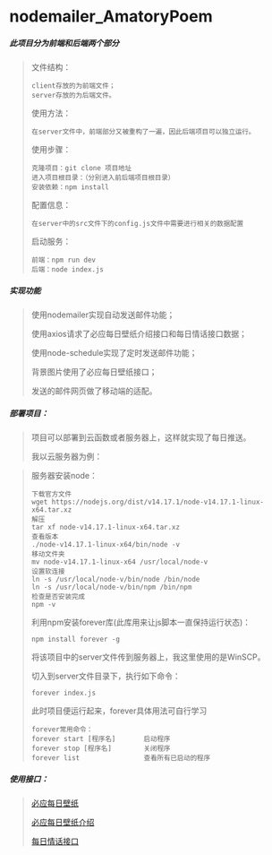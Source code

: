 # nodemailer_AmatoryPoem
##### 此项目分为前端和后端两个部分

> 文件结构：
>
> ```
> client存放的为前端文件；
> server存放的为后端文件。
> ```
>
> 使用方法：
>
> ```
> 在server文件中，前端部分又被重构了一遍，因此后端项目可以独立运行。
> ```
>
> 使用步骤：
>
> ```
> 克隆项目：git clone 项目地址
> 进入项目根目录：（分别进入前后端项目根目录）
> 安装依赖：npm install
> ```
>
> 配置信息：
>
> ```
> 在server中的src文件下的config.js文件中需要进行相关的数据配置
> ```
>
> 启动服务：
>
> ```
> 前端：npm run dev
> 后端：node index.js
> ```

##### 实现功能

> 使用nodemailer实现自动发送邮件功能；
>
> 使用axios请求了必应每日壁纸介绍接口和每日情话接口数据；
>
> 使用node-schedule实现了定时发送邮件功能；
>
> 背景图片使用了必应每日壁纸接口；
>
> 发送的邮件网页做了移动端的适配。

##### 部署项目：

>项目可以部署到云函数或者服务器上，这样就实现了每日推送。
>
>我以云服务器为例：

> 服务器安装node：
>
> ```
> 下载官方文件
> wget https://nodejs.org/dist/v14.17.1/node-v14.17.1-linux-x64.tar.xz
> 解压
> tar xf node-v14.17.1-linux-x64.tar.xz
> 查看版本
> ./node-v14.17.1-linux-x64/bin/node -v
> 移动文件夹
> mv node-v14.17.1-linux-x64 /usr/local/node-v
> 设置软连接
> ln -s /usr/local/node-v/bin/node /bin/node
> ln -s /usr/local/node-v/bin/npm /bin/npm
> 检查是否安装完成
> npm -v
> ```
>
> 利用npm安装forever库(此库用来让js脚本一直保持运行状态)：
>
> ```
> npm install forever -g
> ```
>
> 将该项目中的server文件传到服务器上，我这里使用的是WinSCP。
>
> 切入到server文件目录下，执行如下命令：
>
> ```
> forever index.js
> ```
>
> 此时项目便运行起来，forever具体用法可自行学习
>
> ```
> forever常用命令：
> forever start [程序名]		启动程序
> forever stop [程序名]		关闭程序
> forever list			      查看所有已启动的程序
> ```

##### 使用接口：

> [必应每日壁纸](http://bing.getlove.cn/bingImage)
>
> [必应每日壁纸介绍](http://bing.getlove.cn/latelyBingImageStory)
>
> [每日情话接口](https://api.uomg.com/api/rand.qinghua?format=json)


